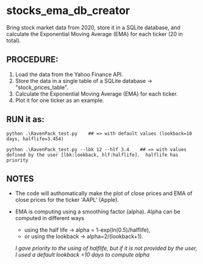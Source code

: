 # stocks_ema_db_creator
Bring stock market data from 2020, store it in a SQLite database, and calculate the Exponential Moving Average (EMA) for each ticker (20 in total).


## PROCEDURE:
1. Load the data from the Yahoo Finance API.
2. Store the data in a single table of a SQLite database -> "stock_prices_table".
3. Calculate the Exponential Moving Average (EMA) for each ticker. 
4. Plot it for one ticker as an example.


## RUN it as:
```
python .\RavenPack_test.py    ## => with default values (lookback=10 days, halflife=3.454)

python .\RavenPack_test.py --lbk 12 --hlf 3.4    ## => with values defined by the user [lbk:lookback, hlf:halflife].  halflife has priority 

```

## NOTES
- The code will authomatically make the plot of close prices and EMA of close prices for the ticker 'AAPL' (Apple).
- EMA is computing using a smoothing factor (alpha). Alpha can be computed in different ways
  -  using the half life -> alpha = 1-exp(ln(0.5)/halflife),
  -  or using the lookback -> alpha=2/(lookback+1).
  
  *I  gave priority to the using of halflife, but if it is not provided by the user, I used a default lookback =10 days to compute alpha*

